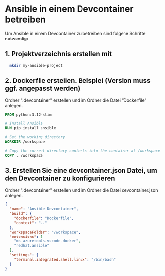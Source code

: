 # Ansible in einem Devcontainer betreiben
Um Ansible in einem Devcontainer zu betreiben sind folgene Schritte notwendig:

## 1. Projektverzeichnis erstellen mit 
```bash title="Shell" 
  mkdir my-ansible-project 
```
## 2. Dockerfile erstellen. Beispiel (Version muss ggf. angepasst werden)
Ordner ".devcontainer" erstellen und im Ordner die Datei "Dockerfile" anlegen.

``` Dockerfile title="Dockerfile"
FROM python:3.12-slim

# Install Ansible
RUN pip install ansible

# Set the working directory
WORKDIR /workspace

# Copy the current directory contents into the container at /workspace
COPY . /workspace
```
## 3.	Erstellen Sie eine devcontainer.json Datei, um den Devcontainer zu konfigurieren
Ordner ".devcontainer" erstellen und im Ordner die Datei devcontainer.json anlegen.

```json title="devcontainer.json"
{
  "name": "Ansible Devcontainer",
  "build": {
    "dockerfile": "Dockerfile",
    "context": ".."
  },
  "workspaceFolder": "/workspace",
  "extensions": [
    "ms-azuretools.vscode-docker",
    "redhat.ansible"
  ],
  "settings": {
    "terminal.integrated.shell.linux": "/bin/bash"
  }
}
```

